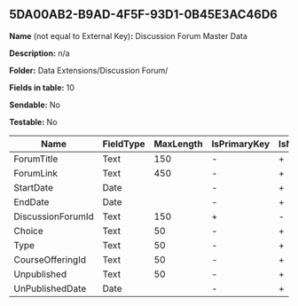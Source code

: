 ## 5DA00AB2-B9AD-4F5F-93D1-0B45E3AC46D6

**Name** (not equal to External Key)**:** Discussion Forum Master Data

**Description:** n/a

**Folder:** Data Extensions/Discussion Forum/

**Fields in table:** 10

**Sendable:** No

**Testable:** No

| Name | FieldType | MaxLength | IsPrimaryKey | IsNullable | DefaultValue |
| --- | --- | --- | --- | --- | --- |
| ForumTitle | Text | 150 | - | + |  |
| ForumLink | Text | 450 | - | + |  |
| StartDate | Date |  | - | + |  |
| EndDate | Date |  | - | + |  |
| DiscussionForumId | Text | 150 | + | - |  |
| Choice | Text | 50 | - | + |  |
| Type | Text | 50 | - | + |  |
| CourseOfferingId | Text | 50 | - | + |  |
| Unpublished | Text | 50 | - | + | False |
| UnPublishedDate | Date |  | - | + |  |
